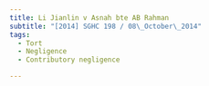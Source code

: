 ```yaml
---
title: Li Jianlin v Asnah bte AB Rahman 
subtitle: "[2014] SGHC 198 / 08\_October\_2014"
tags:
  - Tort
  - Negligence
  - Contributory negligence

---
```


